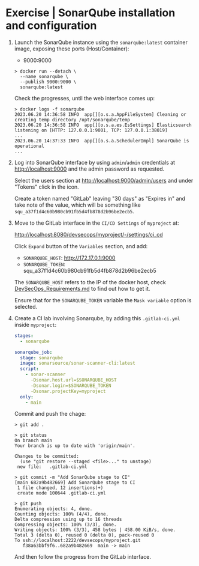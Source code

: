 # Exercise | SonarQube installation and configuration

1. Launch the SonarQube instance using the `sonarqube:latest` container image,
   exposing these ports (Host/Container):
   - 9000:9000

   ```console
   > docker run --detach \
     --name sonarqube \
     --publish 9000:9000 \
     sonarqube:latest
   ```

   Check the progresses, until the web interface comes up:

   ```console
   > docker logs -f sonarqube
   2023.06.20 14:36:58 INFO  app[][o.s.a.AppFileSystem] Cleaning or creating temp directory /opt/sonarqube/temp
   2023.06.20 14:36:58 INFO  app[][o.s.a.es.EsSettings] Elasticsearch listening on [HTTP: 127.0.0.1:9001, TCP: 127.0.0.1:38019]
   ...
   2023.06.20 14:37:33 INFO  app[][o.s.a.SchedulerImpl] SonarQube is operational
   ...
   ```

2. Log into SonarQube interface by using `admin`/`admin` credentials at [http://localhost:9000](http://localhost:9000)
   and the admin password as requested.

   Select the users section at [http://localhost:9000/admin/users](http://localhost:9000/admin/users)
   and under "Tokens" click in the icon.

   Create a token named "GitLab" leaving "30 days" as "Expires in" and take note
   of the value, which will be something like `squ_a37f1d4c60b980cb91fb5d4fb878d2b96be2ecb5`.

3. Move to the GitLab interface in the `CI/CD Settings` of `myproject` at:

   [http://localhost:8080/devsecops/myproject/-/settings/ci_cd](http://localhost:8080/devsecops/myproject/-/settings/ci_cd)

   Click `Expand` button of the `Variables` section, and add:

   - `SONARQUBE_HOST`: http://172.17.0.1:9000
   - `SONARQUBE_TOKEN`: squ_a37f1d4c60b980cb91fb5d4fb878d2b96be2ecb5

   The `SONARQUBE_HOST` refers to the IP of the docker host, check
   [DevSecOps_Requirements.md](DevSecOps_Requirements.md) to find out how to get it.

   Ensure that for the `SONARQUBE_TOKEN` variable the `Mask variable` option is
   selected.

5. Create a CI lab involving Sonarqube, by adding this `.gitlab-ci.yml` inside `myproject`:

   ```yaml
   stages:
     - sonarqube
   
   sonarqube_job:
     stage: sonarqube
     image: sonarsource/sonar-scanner-cli:latest
     script:
       - sonar-scanner
         -Dsonar.host.url=$SONARQUBE_HOST
         -Dsonar.login=$SONARQUBE_TOKEN
         -Dsonar.projectKey=myproject
     only:
       - main
   ```

   Commit and push the chage:

   ```console
   > git add .

   > git status
   On branch main
   Your branch is up to date with 'origin/main'.
   
   Changes to be committed:
     (use "git restore --staged <file>..." to unstage)
   	new file:   .gitlab-ci.yml
   
   > git commit -m "Add SonarQube stage to CI"
   [main 682a9b482669] Add SonarQube stage to CI
    1 file changed, 12 insertions(+)
    create mode 100644 .gitlab-ci.yml

   > git push
   Enumerating objects: 4, done.
   Counting objects: 100% (4/4), done.
   Delta compression using up to 16 threads
   Compressing objects: 100% (3/3), done.
   Writing objects: 100% (3/3), 458 bytes | 458.00 KiB/s, done.
   Total 3 (delta 0), reused 0 (delta 0), pack-reused 0
   To ssh://localhost:2222/devsecops/myproject.git
      f38a63bbf9f6..682a9b482669  main -> main
   ```

   And then follow the progress from the GitLab interface.

